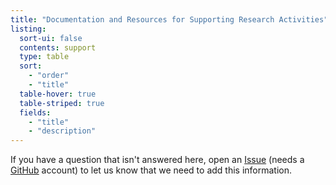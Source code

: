 ```yaml
---
title: "Documentation and Resources for Supporting Research Activities"
listing:
  sort-ui: false
  contents: support
  type: table
  sort: 
    - "order"
    - "title"
  table-hover: true
  table-striped: true
  fields: 
    - "title"
    - "description"
---
```


If you have a question that isn't answered here, open an
[Issue](https://github.com/steno-aarhus/research/issues/new) (needs a
[GitHub](https://github.com/join) account) to let us know that we need
to add this information.

